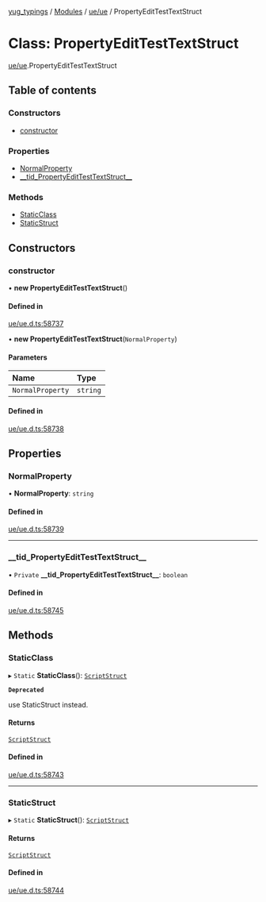 [yug_typings](../README.md) / [Modules](../modules.md) / [ue/ue](../modules/ue_ue.md) / PropertyEditTestTextStruct

# Class: PropertyEditTestTextStruct

[ue/ue](../modules/ue_ue.md).PropertyEditTestTextStruct

## Table of contents

### Constructors

- [constructor](ue_ue.PropertyEditTestTextStruct.md#constructor)

### Properties

- [NormalProperty](ue_ue.PropertyEditTestTextStruct.md#normalproperty)
- [\_\_tid\_PropertyEditTestTextStruct\_\_](ue_ue.PropertyEditTestTextStruct.md#__tid_propertyedittesttextstruct__)

### Methods

- [StaticClass](ue_ue.PropertyEditTestTextStruct.md#staticclass)
- [StaticStruct](ue_ue.PropertyEditTestTextStruct.md#staticstruct)

## Constructors

### constructor

• **new PropertyEditTestTextStruct**()

#### Defined in

[ue/ue.d.ts:58737](https://github.com/YugMetaverse/yug_typings/blob/25cad34/ue/ue.d.ts#L58737)

• **new PropertyEditTestTextStruct**(`NormalProperty`)

#### Parameters

| Name | Type |
| :------ | :------ |
| `NormalProperty` | `string` |

#### Defined in

[ue/ue.d.ts:58738](https://github.com/YugMetaverse/yug_typings/blob/25cad34/ue/ue.d.ts#L58738)

## Properties

### NormalProperty

• **NormalProperty**: `string`

#### Defined in

[ue/ue.d.ts:58739](https://github.com/YugMetaverse/yug_typings/blob/25cad34/ue/ue.d.ts#L58739)

___

### \_\_tid\_PropertyEditTestTextStruct\_\_

• `Private` **\_\_tid\_PropertyEditTestTextStruct\_\_**: `boolean`

#### Defined in

[ue/ue.d.ts:58745](https://github.com/YugMetaverse/yug_typings/blob/25cad34/ue/ue.d.ts#L58745)

## Methods

### StaticClass

▸ `Static` **StaticClass**(): [`ScriptStruct`](ue_ue.ScriptStruct.md)

**`Deprecated`**

use StaticStruct instead.

#### Returns

[`ScriptStruct`](ue_ue.ScriptStruct.md)

#### Defined in

[ue/ue.d.ts:58743](https://github.com/YugMetaverse/yug_typings/blob/25cad34/ue/ue.d.ts#L58743)

___

### StaticStruct

▸ `Static` **StaticStruct**(): [`ScriptStruct`](ue_ue.ScriptStruct.md)

#### Returns

[`ScriptStruct`](ue_ue.ScriptStruct.md)

#### Defined in

[ue/ue.d.ts:58744](https://github.com/YugMetaverse/yug_typings/blob/25cad34/ue/ue.d.ts#L58744)
